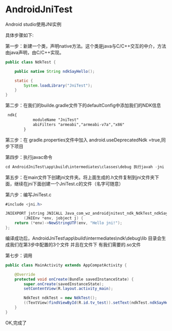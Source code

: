 # AndroidJniTest
Android studio使用JNI实例

具体步骤如下:

第一步：新建一个类，声明native方法。这个类是java与C/C++交互的中介，方法由java声明，由C/C++实现。

```java
public class NdkTest {

    public native String ndkSayHello();

    static {
        System.loadLibrary("JniTest");
    }
}
```


第二步：在我们的builde.gradle文件下的defaultConfig中添加我们的NDK信息

```xml
 ndk{
            moduleName "JniTest"
            abiFilters "armeabi","armeabi-v7a","x86"
        }
```

第三步：在 gradle.properties文件中加入 android.useDeprecatedNdk =true,同步下项目

第四步：执行javac命令
```java
cd AndroidJniTest\app\build\intermediates\classes\debug 执行javah -jni com.wz.androidjnitest.ndk.NdkTest
```

第五步：在main文件下创建jni文件夹。将上面生成的.h文件复制到jni文件夹下面，继续在jni下面创建一个JniTest.c的文件（名字可随意）

第六步：编写JniTest.c

```java
#include <jni.h>

JNIEXPORT jstring JNICALL Java_com_wz_androidjnitest_ndk_NdkTest_ndkSayHello
        (JNIEnv *env, jobject j) {
    return (*env)->NewStringUTF(env, "Hello jni!");
};
```

编译成功后，AndroidJniTest\app\build\intermediates\ndk\debug\lib 目录会生成我们在第3步中配置的3个文件 并且在文件下 有我们需要的.so文件

第七步：调用

 ```java
 public class MainActivity extends AppCompatActivity {

     @Override
     protected void onCreate(Bundle savedInstanceState) {
         super.onCreate(savedInstanceState);
         setContentView(R.layout.activity_main);

         NdkTest ndkTest = new NdkTest();
         ((TextView)findViewById(R.id.tv_test)).setText(ndkTest.ndkSayHello());
     }
 }
 ```


 OK,完成了